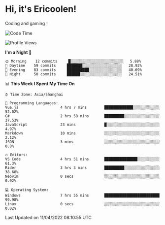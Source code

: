 # Hi, it's Ericoolen!
Coding and gaming！

<!--START_SECTION:waka-->
![Code Time](http://img.shields.io/badge/Code%20Time-203%20hrs%2015%20mins-blue)

![Profile Views](http://img.shields.io/badge/Profile%20Views-3-blue)

**I'm a Night 🦉** 

```text
🌞 Morning    12 commits     █░░░░░░░░░░░░░░░░░░░░░░░░   5.88% 
🌆 Daytime    59 commits     ███████░░░░░░░░░░░░░░░░░░   28.92% 
🌃 Evening    83 commits     ██████████░░░░░░░░░░░░░░░   40.69% 
🌙 Night      50 commits     ██████░░░░░░░░░░░░░░░░░░░   24.51%

```


📊 **This Week I Spent My Time On** 

```text
⌚︎ Time Zone: Asia/Shanghai

💬 Programming Languages: 
Vue.js                   4 hrs 7 mins        █████████████░░░░░░░░░░░░   52.02% 
C#                       2 hrs 58 mins       █████████░░░░░░░░░░░░░░░░   37.53% 
JavaScript               23 mins             █░░░░░░░░░░░░░░░░░░░░░░░░   4.97% 
Markdown                 10 mins             ░░░░░░░░░░░░░░░░░░░░░░░░░   2.12% 
JSON                     3 mins              ░░░░░░░░░░░░░░░░░░░░░░░░░   0.8%

🔥 Editors: 
VS Code                  4 hrs 51 mins       ███████████████░░░░░░░░░░   61.3% 
Rider                    3 hrs 3 mins        █████████░░░░░░░░░░░░░░░░   38.68% 
Neovim                   0 secs              ░░░░░░░░░░░░░░░░░░░░░░░░░   0.02%

💻 Operating System: 
Windows                  7 hrs 55 mins       █████████████████████████   99.98% 
Linux                    0 secs              ░░░░░░░░░░░░░░░░░░░░░░░░░   0.02%

```


 Last Updated on 11/04/2022 08:10:55 UTC
<!--END_SECTION:waka-->

